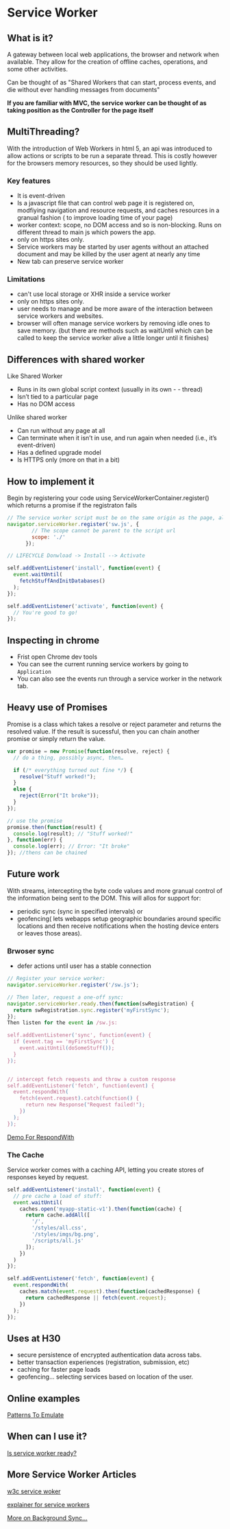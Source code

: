 # Service Worker

## What is it?
A gateway between local web applications, the browser and network when available. They allow for the creation of offline caches, operations, and some other activities.

Can be thought of as "Shared Workers that can start, process events, and die without ever handling messages from documents"

**If you are familiar with MVC, the service worker can be thought of as taking position as the Controller for the page itself**

## MultiThreading?
With the introduction of Web Workers in html 5, an api was introduced to allow actions or scripts to be run a separate thread. This is costly however for the browsers memory resources, so they should be used lightly.

### Key features
- It is event-driven
- Is a javascript file that can control web page it is registered on, modfiying navigation and resource requests, and caches resources in a granual fashion ( to improve loading time of your page)
- worker context: scope, no DOM access and so is non-blocking. Runs on different thread to main js which powers the app.
- only on https sites only.
- Service workers may be started by user agents without an attached document and may be killed by the user agent at nearly any time
- New tab can preserve service worker

### Limitations
- can't use local storage or XHR inside a service worker
- only on https sites only.
- user needs to manage and be more aware of the interaction between service workers and websites. 
- browser will often manage service workers by removing idle ones to save memory. (but there are methods such as waitUntil which can be called to keep the service worker alive a little longer until it finishes)

## Differences with shared worker
Like Shared Worker
- Runs in its own global script context (usually in its own - - thread)
- Isn’t tied to a particular page
- Has no DOM access

Unlike shared worker
- Can run without any page at all
- Can terminate when it isn’t in use, and run again when needed (i.e., it’s event-driven)
- Has a defined upgrade model
- Is HTTPS only (more on that in a bit)

## How to implement it
Begin by registering your code using ServiceWorkerContainer.register() which returns a promise if the registraton fails

```js
// The service worker script must be on the same origin as the page, although you can import scripts from other origins using importScripts 
navigator.serviceWorker.register('sw.js', {
        // The scope cannot be parent to the script url
        scope: './'
      });

// LIFECYCLE Donwload -> Install --> Activate

self.addEventListener('install', function(event) {
  event.waitUntil(
    fetchStuffAndInitDatabases()
  );
});

self.addEventListener('activate', function(event) {
  // You're good to go!
});

```

## Inspecting in chrome
- Frist open Chrome dev tools
- You can see the current running service workers by going to `Application`
- You can also see the events run through a service worker in the network tab.

## Heavy use of Promises

Promise is a class which takes a resolve or reject parameter and returns the resolved value. If the result is sucessful, then you can chain another promise or simply return the value.

```js
var promise = new Promise(function(resolve, reject) {
  // do a thing, possibly async, then…

  if (/* everything turned out fine */) {
    resolve("Stuff worked!");
  }
  else {
    reject(Error("It broke"));
  }
});

// use the promise
promise.then(function(result) {
  console.log(result); // "Stuff worked!"
}, function(err) {
  console.log(err); // Error: "It broke"
}); //thens can be chained
```

## Future work
With streams, intercepting the byte code values and more granual control of the information being sent to the DOM. This will allos for support for:
- periodic sync (sync in specified intervals)
or 
- geofencing( lets webapps setup geographic boundaries around specific locations and then receive notifications when the hosting device enters or leaves those areas). 

### Brwoser sync
- defer actions until user has a stable connection

```js
// Register your service worker:
navigator.serviceWorker.register('/sw.js');

// Then later, request a one-off sync:
navigator.serviceWorker.ready.then(function(swRegistration) {
  return swRegistration.sync.register('myFirstSync');
});
Then listen for the event in /sw.js:

self.addEventListener('sync', function(event) {
  if (event.tag == 'myFirstSync') {
    event.waitUntil(doSomeStuff());
  }
});


// intercept fetch requests and throw a custom response
self.addEventListener('fetch', function(event) {
  event.respondWith(
    fetch(event.request).catch(function() {
      return new Response("Request failed!");
    })
  );
});
```

[Demo For RespondWith](https://jakearchibald.github.io/isserviceworkerready/demos/img-rewrite/)

### The Cache
Service worker comes with a caching API, letting you create stores of responses keyed by request.

```js
self.addEventListener('install', function(event) {
  // pre cache a load of stuff:
  event.waitUntil(
    caches.open('myapp-static-v1').then(function(cache) {
      return cache.addAll([
        '/',
        '/styles/all.css',
        '/styles/imgs/bg.png',
        '/scripts/all.js'
      ]);
    })
  )
});

self.addEventListener('fetch', function(event) {
  event.respondWith(
    caches.match(event.request).then(function(cachedResponse) {
      return cachedResponse || fetch(event.request);
    })
  );
});
```

## Uses at H30
- secure persistence of encrypted authentication data across tabs.
- better transaction experiences (registration, submission, etc)
- caching for faster page loads
- geofencing... selecting services based on location of the user.

## Online examples
[Patterns To Emulate](https://serviceworke.rs)

## When can I use it?
[Is service worker ready?](https://jakearchibald.github.io/isserviceworkerready/)


## More Service Worker Articles
[w3c service woker](https://w3c.github.io/ServiceWorker/#service-worker-url)

[explainer for service workers](https://github.com/w3c/ServiceWorker/blob/master/explainer.md)

[More on Background Sync...](https://developers.google.com/web/updates/2015/12/background-sync)